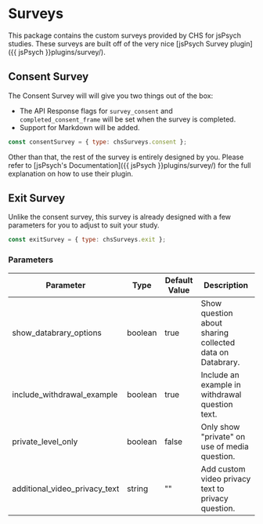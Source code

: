 # Surveys

This package contains the custom surveys provided by CHS for jsPsych studies. These surveys are built off of the very nice [jsPsych Survey plugin]({{ jsPsych }}plugins/survey/).

## Consent Survey

The Consent Survey will will give you two things out of the box:

- The API Response flags for `survey_consent` and `completed_consent_frame` will be set when the survey is completed.
- Support for Markdown will be added.

```javascript
const consentSurvey = { type: chsSurveys.consent };
```

Other than that, the rest of the survey is entirely designed by you. Please refer to [jsPsych's Documentation]({{ jsPsych }}plugins/survey/) for the full explanation on how to use their plugin.

## Exit Survey

Unlike the consent survey, this survey is already designed with a few parameters for you to adjust to suit your study.

```javascript
const exitSurvey = { type: chsSurveys.exit };
```

### Parameters

| Parameter                     | Type    | Default Value | Description                                              |
| ----------------------------- | ------- | ------------- | -------------------------------------------------------- |
| show_databrary_options        | boolean | true          | Show question about sharing collected data on Databrary. |
| include_withdrawal_example    | boolean | true          | Include an example in withdrawal question text.          |
| private_level_only            | boolean | false         | Only show "private" on use of media question.            |
| additional_video_privacy_text | string  | ""            | Add custom video privacy text to privacy question.       |
